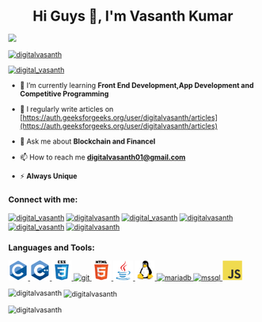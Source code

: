 <h1 align="center">Hi Guys 👋, I'm Vasanth Kumar</h1>

<img src="https://media.giphy.com/media/v1.Y2lkPTc5MGI3NjExendwdXN1eXdkeGoxMTc3bGpueTNlNHNtbHM0aHF2OGVnM3MwamZ1eiZlcD12MV9pbnRlcm5hbF9naWZfYnlfaWQmY3Q9Zw/RbDKaczqWovIugyJmW/giphy.gif">
<p align="left"> <a href="https://github.com/ryo-ma/github-profile-trophy"><img src="https://github-profile-trophy.vercel.app/?username=digitalvasanth" alt="digitalvasanth" /></a> </p>

<p align="left"> <a href="https://twitter.com/digital_vasanth" target="blank"><img src="https://img.shields.io/twitter/follow/digital_vasanth?logo=twitter&style=for-the-badge" alt="digital_vasanth" /></a> </p>

- 🌱 I’m currently learning **Front End Development,App Development and Competitive Programming**

- 📝 I regularly write articles on [https://auth.geeksforgeeks.org/user/digitalvasanth/articles](https://auth.geeksforgeeks.org/user/digitalvasanth/articles)

- 💬 Ask me about **Blockchain and Financel**

- 📫 How to reach me **digitalvasanth01@gmail.com**

- ⚡  **Always Unique**

<h3 align="left">Connect with me:</h3>
<p align="left">
<a href="https://twitter.com/digital_vasanth" target="blank"><img align="center" src="https://raw.githubusercontent.com/rahuldkjain/github-profile-readme-generator/master/src/images/icons/Social/twitter.svg" alt="digital_vasanth" height="30" width="40" /></a>
<a href="https://linkedin.com/in/digitalvasanth" target="blank"><img align="center" src="https://raw.githubusercontent.com/rahuldkjain/github-profile-readme-generator/master/src/images/icons/Social/linked-in-alt.svg" alt="digitalvasanth" height="30" width="40" /></a>
<a href="https://instagram.com/digital_vasanth" target="blank"><img align="center" src="https://raw.githubusercontent.com/rahuldkjain/github-profile-readme-generator/master/src/images/icons/Social/instagram.svg" alt="digital_vasanth" height="30" width="40" /></a>
<a href="https://codeforces.com/profile/digitalvasanth" target="blank"><img align="center" src="https://raw.githubusercontent.com/rahuldkjain/github-profile-readme-generator/master/src/images/icons/Social/codeforces.svg" alt="digitalvasanth" height="30" width="40" /></a>
<a href="https://www.leetcode.com/digital_vasanth" target="blank"><img align="center" src="https://raw.githubusercontent.com/rahuldkjain/github-profile-readme-generator/master/src/images/icons/Social/leet-code.svg" alt="digital_vasanth" height="30" width="40" /></a>
<a href="https://auth.geeksforgeeks.org/user/digitalvasanth" target="blank"><img align="center" src="https://raw.githubusercontent.com/rahuldkjain/github-profile-readme-generator/master/src/images/icons/Social/geeks-for-geeks.svg" alt="digitalvasanth" height="30" width="40" /></a>
</p>

<h3 align="left">Languages and Tools:</h3>
<p align="left">
  <a href="https://www.cprogramming.com/" target="_blank" rel="noreferrer">
    <img src="https://raw.githubusercontent.com/devicons/devicon/master/icons/c/c-original.svg" alt="c" width="40" height="40"/>
  </a>
  <a href="https://www.w3schools.com/cpp/" target="_blank" rel="noreferrer">
    <img src="https://raw.githubusercontent.com/devicons/devicon/master/icons/cplusplus/cplusplus-original.svg" alt="cplusplus" width="40" height="40"/>
  </a>
  <a href="https://www.w3schools.com/css/" target="_blank" rel="noreferrer">
    <img src="https://raw.githubusercontent.com/devicons/devicon/master/icons/css3/css3-original-wordmark.svg" alt="css3" width="40" height="40"/>
  </a>
  <a href="https://git-scm.com/" target="_blank" rel="noreferrer">
    <img src="https://www.vectorlogo.zone/logos/git-scm/git-scm-icon.svg" alt="git" width="40" height="40"/>
  </a>
  <a href="https://www.w3.org/html/" target="_blank" rel="noreferrer">
    <img src="https://raw.githubusercontent.com/devicons/devicon/master/icons/html5/html5-original-wordmark.svg" alt="html5" width="40" height="40"/>
  </a>
  <a href="https://www.java.com" target="_blank" rel="noreferrer">
    <img src="https://raw.githubusercontent.com/devicons/devicon/master/icons/java/java-original.svg" alt="java" width="40" height="40"/>
  </a>
  <a href="https://www.linux.org/" target="_blank" rel="noreferrer">
    <img src="https://raw.githubusercontent.com/devicons/devicon/master/icons/linux/linux-original.svg" alt="linux" width="40" height="40"/>
  </a>
  <a href="https://mariadb.org/" target="_blank" rel="noreferrer">
    <img src="https://www.vectorlogo.zone/logos/mariadb/mariadb-icon.svg" alt="mariadb" width="40" height="40"/>
  </a>
  <a href="https://www.microsoft.com/en-us/sql-server" target="_blank" rel="noreferrer">
    <img src="https://www.svgrepo.com/show/303229/microsoft-sql-server-logo.svg" alt="mssql" width="40" height="40"/>
  </a>
  <a href="https://www.javascript.com/" target="_blank" rel="noreferrer">
    <img src="https://raw.githubusercontent.com/devicons/devicon/master/icons/javascript/javascript-original.svg" alt="javascript" width="40" height="40"/>
  </a>
</p>


<p><img align="left" src="https://github-readme-stats.vercel.app/api/top-langs?username=digitalvasanth&show_icons=true&locale=en&layout=compact" alt="digitalvasanth" /></p>

<p>&nbsp;<img align="center" src="https://github-readme-stats.vercel.app/api?username=digitalvasanth&show_icons=true&locale=en" alt="digitalvasanth" /></p>

<p><img align="center" src="https://github-readme-streak-stats.herokuapp.com/?user=digitalvasanth&" alt="digitalvasanth" /></p>
